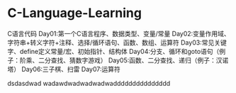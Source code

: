 # C-Language-Learning
C语言代码
Day01:第一个C语言程序、数据类型、变量/常量
Day02:变量作用域、字符串+转义字符+注释、选择/循环语句、函数、数组、运算符
Day03:常见关键字、define定义常量/宏、初始指针、结构体
Day04:分支、循环和goto语句（例子：阶乘、二分查找、猜数字游戏）
Day05:函数、二分查找、递归（例子：汉诺塔）
Day06:三子棋、扫雷
Day07:运算符

dsdasdwad wadawdwadwadwadwaddddddddddddddd
